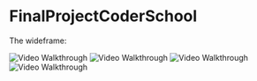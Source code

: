 # FinalProjectCoderSchool

The wideframe:

<img src='http://i.imgur.com/hnMwj2k.png' title='Image 1' width='' alt='Video Walkthrough' />

<img src='http://i.imgur.com/QSTXPPN.png' title='Image 2' width='' alt='Video Walkthrough' />

<img src='http://i.imgur.com/07aeReo.png' title='Image 3' width='' alt='Video Walkthrough' />

<img src='http://i.imgur.com/Ky5AMk5.png' title='Image 4' width='' alt='Video Walkthrough' />
